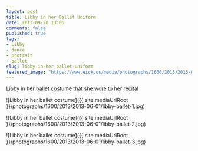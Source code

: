 ```yaml
---
layout: post
title: Libby in her Ballet Uniform
date: 2013-09-20 13:06
comments: false
published: true
tags: 
- Libby
- dance
- protrait
- ballet 
slug: libby-in-her-ballet-uniform
featured_image: "https://www.eick.us/media/photographs/1600/2013/2013-06-01/libby-ballet-1.jpg"
---
```

Libby in her ballet costume that she wore to her [recital](/blog/2013/08/18/libby-dance-recital/)

![Libby in her ballet costume]({{ site.mediaUrlRoot }}/photographs/1600/2013/2013-06-01/libby-ballet-1.jpg)

![Libby in her ballet costume]({{ site.mediaUrlRoot }}/photographs/1600/2013/2013-06-01/libby-ballet-2.jpg)

![Libby in her ballet costume]({{ site.mediaUrlRoot }}/photographs/1600/2013/2013-06-01/libby-ballet-3.jpg)
